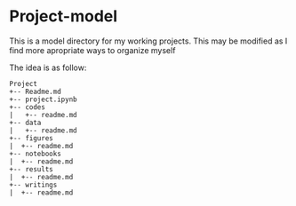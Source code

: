 # Project-model

This is a model directory for my working projects. 
This may be modified as I find more apropriate ways to organize myself

The idea is as follow:

	Project
	+-- Readme.md
	+-- project.ipynb
	+-- codes
	|   +-- readme.md
	+-- data
	|   +-- readme.md 
	+-- figures
	|  +-- readme.md
	+-- notebooks
	|  +-- readme.md
	+-- results
	|  +-- readme.md
	+-- writings
	|  +-- readme.md

